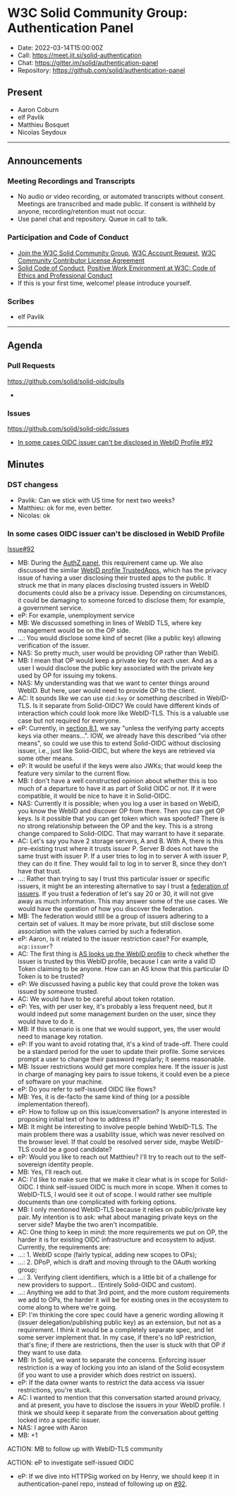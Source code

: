 # W3C Solid Community Group: Authentication Panel

* Date: 2022-03-14T15:00:00Z
* Call: https://meet.jit.si/solid-authentication
* Chat: https://gitter.im/solid/authentication-panel
* Repository: https://github.com/solid/authentication-panel


## Present
* Aaron Coburn
* elf Pavlik
* Matthieu Bosquet
* Nicolas Seydoux

---

## Announcements

### Meeting Recordings and Transcripts
* No audio or video recording, or automated transcripts without consent. Meetings are transcribed and made public. If consent is withheld by anyone, recording/retention must not occur.
* Use panel chat and repository. Queue in call to talk.


### Participation and Code of Conduct
* [Join the W3C Solid Community Group](https://www.w3.org/community/solid/join), [W3C Account Request](http://www.w3.org/accounts/request), [W3C Community Contributor License Agreement](https://www.w3.org/community/about/agreements/cla/)
* [Solid Code of Conduct](https://github.com/solid/process/blob/master/code-of-conduct.md), [Positive Work Environment at W3C: Code of Ethics and Professional Conduct](https://github.com/solid/process/blob/master/code-of-conduct.md)
* If this is your first time, welcome! please introduce yourself.


### Scribes
* elf Pavlik
---

## Agenda

### Pull Requests
https://github.com/solid/solid-oidc/pulls

* 

### Issues
https://github.com/solid/solid-oidc/issues

* [In some cases OIDC issuer can't be disclosed in WebID Profile #92](https://github.com/solid/solid-oidc/issues/92)


## Minutes

### DST changess

* Pavlik: Can we stick with US time for next two weeks?
* Matthieu: ok for me, even better.
* Nicolas: ok


### In some cases OIDC issuer can't be disclosed in WebID Profile 

[Issue#92](https://github.com/solid/solid-oidc/issues/92)

* MB: During the [AuthZ panel](https://github.com/solid/authorization-panel/blob/main/meetings/2022-03-02.md#default-client-based-restrictions), this requirement came up. We also discussed the similar [WebID profile TrustedApps](https://github.com/solid/web-access-control-spec/blob/main/README-v0.5.0.md#adding-trusted-web-apps), which has the privacy issue of having a user disclosing their trusted apps to the public. It struck me that in many places disclosing trusted issuers in WebID documents could also be a privacy issue. Depending on circumstances, it could be damaging to someone forced to disclose them; for example, a government service.
* eP: For example, unemployment service
* MB: We discussed something in lines of WebID TLS, where key management would be on the OP side.
* ...: You would disclose some kind of secret (like a public key) allowing verification of the issuer.
* NAS: So pretty much, user would be providing OP rather than WebID.
* MB: I mean that OP would keep a private key for each user. And as a user I would disclose the public key associated with the private key used by OP for issuing my tokens.
* NAS: My understanding was that we want to center things around WebID. But here, user would need to provide OP to the client.
* AC: It sounds like we can use `did:key` or something described in WebID-TLS. Is it separate from Solid-OIDC? We could have different kinds of interaction which could look more like WebID-TLS. This is a valuable use case but not required for everyone.
* eP: Currently, in [section 8.1](https://solid.github.io/solid-oidc/#id-token-validation), we say "unless the verifying party accepts keys via other means...". IOW, we already have this described "via other means", so could we use this to extend Solid-OIDC without disclosing issuer, i.e., just like Solid-OIDC, but where the keys are retrieved via some other means.
* eP: It would be useful if the keys were also JWKs; that would keep the feature very similar to the current flow.
* MB: I don't have a well constructed opinion about whether this is too much of a departure to have it as part of Solid OIDC or not. If it were compatible, it would be nice to have it in Solid-OIDC.
* NAS: Currently it is possible; when you log a user in based on WebID, you know the WebID and discover OP from there. Then you can get OP keys. Is it possible that you can get token which was spoofed? There is no strong relationship between the OP and the key. This is a strong change compared to Solid-OIDC. That may warrant to have it separate. 
* AC: Let's say you have 2 storage servers, A and B. With A, there is this pre-existing trust where it trusts issuer P. Server B does not have the same trust with issuer P. If a user tries to log in to server A with issuer P, they can do it fine. They would fail to log in to server B, since they don't have that trust.
* ...: Rather than trying to say I trust this particular issuer or specific issuers, it might be an interesting alternative to say I trust a [federation of issuers](https://openid.net/specs/openid-connect-federation-1_0.html). If you trust a federation of let's say 20 or 30, it will not give away as much information. This may answer some of the use cases. We would have the question of how you discover the federation.
* MB: The federation would still be a group of issuers adhering to a certain set of values. It may be more private, but still disclose some association with the values carried by such a federation.
* eP: Aaron, is it related to the issuer restriction case? For example, `acp:issuer`?
* AC: The first thing is [AS looks up the WebID profile](https://solid.github.io/solid-oidc/#basic-flow) to check whether the issuer is trusted by this WebID profile, because I can write a valid ID Token claiming to be anyone. How can an AS know that this particular ID Token is to be trusted?
* eP: We discussed having a public key that could prove the token was issued by someone trusted.
* AC: We would have to be careful about token rotation.
* eP: Yes, with per user key, it's probably a less frequent need, but it would indeed put some management burden on the user, since they would have to do it.
* MB: If this scenario is one that we would support, yes, the user would need to manage key rotation. 
* eP: If you want to avoid rotating that, it's a kind of trade-off. There could be a standard period for the user to update their profile. Some services prompt a user to change their password regularly; it seems reasonable.
* MB: Issuer restrictions would get more complex here. If the issuer is just in charge of managing key pairs to issue tokens, it could even be a piece of software on your machine.
* eP: Do you refer to self-issued OIDC like flows?
* MB: Yes, it is de-facto the same kind of thing (or a possible implementation thereof).
* eP: How to follow up on this issue/conversation? Is anyone interested in proposing initial text of how to address it?
* MB: It might be interesting to involve people behind WebID-TLS. The main problem there was a usability issue, which was never resolved on the browser level. If that could be resolved server side, maybe WebID-TLS could be a good candidate?
* eP: Would you like to reach out Matthieu? I'll try to reach out to the self-sovereign identity people.
* MB: Yes, I'll reach out.
* AC: I'd like to make sure that we make it clear what is in scope for Solid-OIDC. I think self-issued OIDC is much more in scope. When it comes to WebID-TLS, I would see it out of scope. I would rather see multiple documents than one complicated with forking options.
* MB: I only mentioned WebID-TLS because it relies on public/private key pair. My intention is to ask: what about managing private keys on the server side? Maybe the two aren't incompatible.
* AC: One thing to keep in mind: the more requirements we put on OP, the harder it is for existing OIDC infrastructure and ecosystem to adjust. Currently, the requirements are:
* ...: 1. WebID scope (fairly typical, adding new scopes to OPs);
* ...: 2. DPoP, which is draft and moving through to the OAuth working group;
* ...: 3. Verifying client identifiers, which is a little bit of a challenge for new providers to support... (Entirely Solid-OIDC and custom).
* ...: Anything we add to that 3rd point, and the more custom requirements we add to OPs, the harder it will be for existing ones in the ecosystem to come along to where we're going.
* EP: I'm thinking the core spec could have a generic wording allowing it (issuer delegation/publishing public key) as an extension, but not as a requirement. I think it would be a completely separate spec, and let some server implement that. In my case, if there's no IdP restriction, that's fine; if there are restrictions, then the user is stuck with that OP if they want to use data.
* MB: In Solid, we want to separate the concerns. Enforcing issuer restriction is a way of locking you into an island of the Solid ecosystem (if you want to use a provider which does restrict on issuers).
* eP: If the data owner wants to restrict the data access via issuer restrictions, you're stuck.
* AC: I wanted to mention that this conversation started around privacy, and at present, you have to disclose the issuers in your WebID profile. I think we should keep it separate from the conversation about getting locked into a specific issuer.
* NAS: I agree with Aaron
* MB: +1

ACTION: MB to follow up with WebID-TLS community

ACTION: eP to investigate self-issued OIDC

* eP: If we dive into HTTPSig worked on by Henry, we should keep it in authentication-panel repo, instead of following up on [#92](https://github.com/solid/solid-oidc/issues/92).

